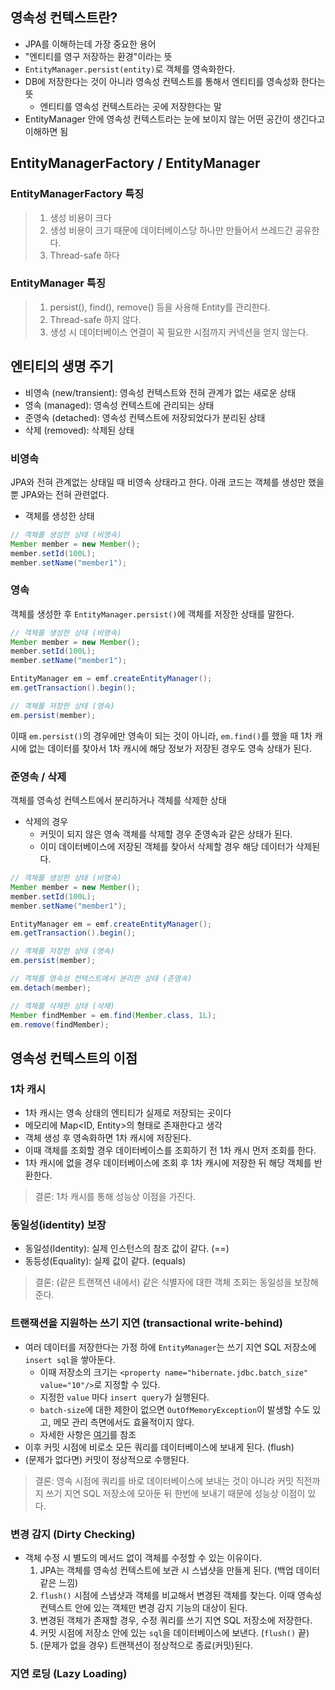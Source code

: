 ## 영속성 컨텍스트란?

- JPA를 이해하는데 가장 중요한 용어
- "엔티티를 영구 저장하는 환경"이라는 뜻
- `EntityManager.persist(entity)`로 객체를 영속화한다.
- DB에 저장한다는 것이 아니라 영속성 컨텍스트를 통해서 엔티티를 영속성화 한다는 뜻
	- 엔티티를 영속성 컨텍스트라는 곳에 저장한다는 말
- EntityManager 안에 영속성 컨텍스트라는 눈에 보이지 않는 어떤 공간이 생긴다고 이해하면 됨


## EntityManagerFactory / EntityManager

### EntityManagerFactory 특징
> 1. 생성 비용이 크다
> 2. 생성 비용이 크기 때문에 데이터베이스당 하나만 만들어서 쓰레드간 공유한다.
> 3. Thread-safe 하다

### EntityManager 특징
> 1. persist(), find(), remove() 등을 사용해 Entity를 관리한다.
> 2. Thread-safe 하지 않다.
> 3. 생성 시 데이터베이스 연결이 꼭 필요한 시점까지 커넥션을 얻지 않는다.

## 엔티티의 생명 주기

- 비영속 (new/transient): 영속성 컨텍스트와 전혀 관계가 없는 새로운 상태
- 영속 (managed): 영속성 컨텍스트에 관리되는 상태
- 준영속 (detached): 영속성 컨텍스트에 저장되었다가 분리된 상태
- 삭제 (removed): 삭제된 상태

### 비영속

JPA와 전혀 관계없는 상태일 때 비영속 상태라고 한다. 아래 코드는 객체를 생성만 했을 뿐 JPA와는 전혀 관련없다.
- 객체를 생성한 상태

```java
// 객체를 생성한 상태 (비영속)
Member member = new Member();
member.setId(100L);
member.setName("member1");
```


### 영속

객체를 생성한 후 `EntityManager.persist()`에 객체를 저장한 상태를 말한다.

```java
// 객체를 생성한 상태 (비영속)
Member member = new Member();
member.setId(100L);
member.setName("member1");

EntityManager em = emf.createEntityManager();
em.getTransaction().begin();

// 객체를 저장한 상태 (영속)
em.persist(member);
```

이때 `em.persist()`의 경우에만 영속이 되는 것이 아니라, `em.find()`를 했을 때 1차 캐시에 없는 데이터를 찾아서 1차 캐시에 해당 정보가 저장된 경우도 영속 상태가 된다.

### 준영속 / 삭제

객체를 영속성 컨텍스트에서 분리하거나 객체를 삭제한 상태
- 삭제의 경우
	- 커밋이 되지 않은 영속 객체를 삭제할 경우 준영속과 같은 상태가 된다. 
	- 이미 데이터베이스에 저장된 객체를 찾아서 삭제할 경우 해당 데이터가 삭제된다.

```java
// 객체를 생성한 상태 (비영속)
Member member = new Member();
member.setId(100L);
member.setName("member1");

EntityManager em = emf.createEntityManager();
em.getTransaction().begin();

// 객체를 저장한 상태 (영속)
em.persist(member);

// 객체를 영속성 컨텍스트에서 분리한 상태 (준영속)
em.detach(member);

// 객체를 삭제한 상태 (삭제)
Member findMember = em.find(Member.class, 1L);
em.remove(findMember);
```


## 영속성 컨텍스트의 이점
### 1차 캐시

- 1차 캐시는 영속 상태의 엔티티가 실제로 저장되는 곳이다
- 메모리에 Map<ID, Entity>의 형태로 존재한다고 생각
- 객체 생성 후 영속화하면 1차 캐시에 저장된다.
- 이때 객체를 조회할 경우 데이터베이스를 조회하기 전 1차 캐시 먼저 조회를 한다.
- 1차 캐시에 없을 경우 데이터베이스에 조회 후 1차 캐시에 저장한 뒤 해당 객체를 반환한다.

> 결론: 1차 캐시를 통해 성능상 이점을 가진다.

### 동일성(identity) 보장

- 동일성(Identity): 실제 인스턴스의 참조 값이 같다. (=\=)
- 동등성(Equality): 실제 값이 같다. (equals)

> 결론: (같은 트랜잭션 내에서) 같은 식별자에 대한 객체 조회는 동일성을 보장해준다.

### 트랜잭션을 지원하는 쓰기 지연 (transactional write-behind)

- 여러 데이터를 저장한다는 가정 하에 `EntityManager`는 쓰기 지연 SQL 저장소에 `insert sql`을 쌓아둔다.
	- 이때 저장소의 크기는 `<property name="hibernate.jdbc.batch_size" value="10"/>`로 지정할 수 있다.
	- 지정한 `value` 마다 `insert query`가 실행된다.
	- `batch-size`에 대한 제한이 없으면 `OutOfMemoryException`이 발생할 수도 있고, 메모 관리 측면에서도 효율적이지 않다.
	- 자세한 사항은 [여기](https://cheese10yun.github.io/jpa-batch-insert/#jpa-with-batch-insert-code-1)를 참조
- 이후 커밋 시점에 비로소 모든 쿼리를 데이터베이스에 보내게 된다. (flush)
- (문제가 없다면) 커밋이 정상적으로 수행된다.

> 결론: 영속 시점에 쿼리를 바로 데이터베이스에 보내는 것이 아니라 커밋 직전까지 쓰기 지연 SQL 저장소에 모아둔 뒤 한번에 보내기 때문에 성능상 이점이 있다.  

### 변경 감지 (Dirty Checking)

- 객체 수정 시 별도의 메서드 없이 객체를 수정할 수 있는 이유이다.
	1. JPA는 객체를 영속성 컨텍스트에 보관 시 스냅샷을 만들게 된다. (백업 데이터 같은 느낌)
	2. `flush()` 시점에 스냅샷과 객체를 비교해서 변경된 객체를 찾는다. 이때 영속성 컨텍스트 안에 있는 객체만 변경 감지 기능의 대상이 된다.
	3. 변경된 객체가 존재할 경우, 수정 쿼리를 쓰기 지연 SQL 저장소에 저장한다.
	4. 커밋 시점에 저장소 안에 있는 `sql`을 데이터베이스에 보낸다. (`flush()` 끝)
	5. (문제가 없을 경우) 트랜잭션이 정상적으로 종료(커밋)된다.

### 지연 로딩 (Lazy Loading)

